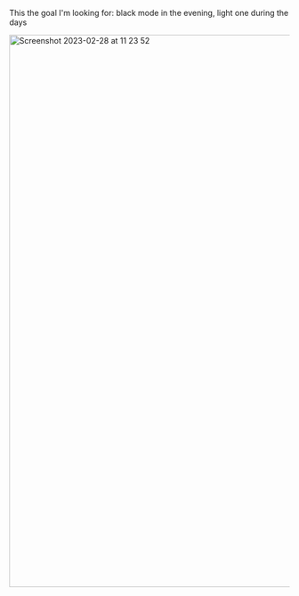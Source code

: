 This the goal I'm looking for: black mode in the evening, light one during the days 

<img width="992" alt="Screenshot 2023-02-28 at 11 23 52" src="https://user-images.githubusercontent.com/112956568/221809894-0d31811a-9aa5-429a-9490-1f9e1fdba205.png">
